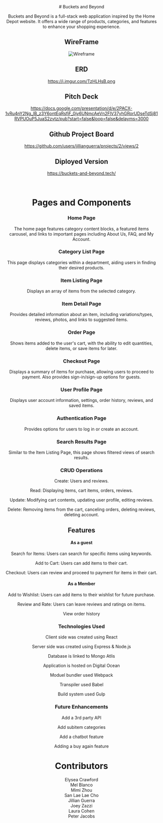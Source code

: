 <div style="text-align: center;">
  # Buckets and Beyond

  Buckets and Beyond is a full-stack web application inspired by the Home Depot website. It offers a wide range of products, categories, and features to enhance your shopping experience.
 
 
  ## WireFrame
  ![Wireframe](https://github.com/JoeyZ56/home-depot/assets/127636815/0e979c22-aa03-4273-9dd3-8ec47330581f)

  ## ERD
  https://i.imgur.com/TzHLHsB.png
	

  ## Pitch Deck
  https://docs.google.com/presentation/d/e/2PACX-1vRu4nY2Ng_lB_z3Y6ontEqRsfiF_0jy6UNmcAeVn2FlV37yhGRorUDseTdSj81RVPUOuP5JuaS2zvtz/pub?start=false&loop=false&delayms=3000

  ## Github Project Board
  https://github.com/users/jillianguerra/projects/2/views/2

  ## Diployed Version
  https://buckets-and-beyond.tech/

</div>
</br>

<div style="text-align: center;">



# Pages and Components

### Home Page
The home page features category content blocks, a featured items carousel, and links to important pages including About Us, FAQ, and My Account.

### Category List Page

This page displays categories within a department, aiding users in finding their desired products.

### Item Listing Page

Displays an array of items from the selected category.

### Item Detail Page

Provides detailed information about an item, including variations/types, reviews, photos, and links to suggested items.

### Order Page

Shows items added to the user's cart, with the ability to edit quantities, delete items, or save items for later.

### Checkout Page

Displays a summary of items for purchase, allowing users to proceed to payment. Also provides sign-in/sign-up options for guests.

### User Profile Page

Displays user account information, settings, order history, reviews, and saved items.

### Authentication Page

Provides options for users to log in or create an account.

### Search Results Page

Similar to the Item Listing Page, this page shows filtered views of search results.

### CRUD Operations

Create: Users and reviews.

Read: Displaying items, cart items, orders, reviews.

Update: Modifying cart contents, updating user profile, editing reviews.

Delete: Removing items from the cart, canceling orders, deleting reviews, deleting account.

## Features

#### As a guest

Search for Items: Users can search for specific items using keywords.

Add to Cart: Users can add items to their cart.

Checkout: Users can review and proceed to payment for items in their cart.


#### As a Member

Add to Wishlist: Users can add items to their wishlist for future purchase.

Review and Rate: Users can leave reviews and ratings on items.

View order history

### Technologies Used

Client side was created using React

Server side was created using Express & Node.js

Database is linked to Mongo Atlis 

Application is hosted on Digital Ocean

Moduel bundler used Webpack

Transpiler used Babel

Build system used Gulp




### Future Enhancements

Add a 3rd party API

Add subitem categories

Add a chatbot feature

Adding a buy again feature

# Contributors

Elysea Crawford</br> 
Mel Blanco</br> 
Mimi Zhou</br> 
San Lae Lae Cho</br> 
Jillian Guerra</br> 
Joey Zazzi</br> 
Laura Cohen</br> 
Peter Jacobs</br> 

</div>






